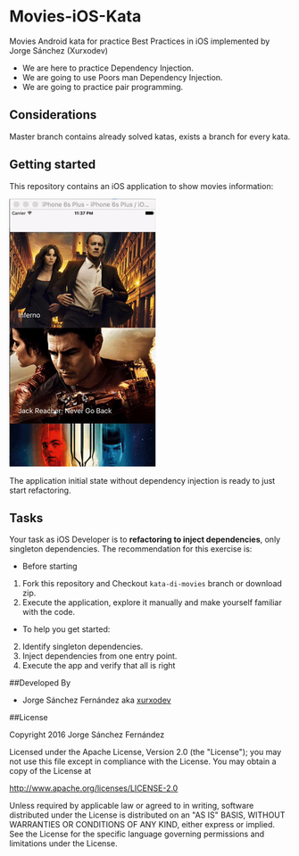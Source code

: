 # Movies-iOS-Kata
Movies Android kata for practice Best Practices in iOS implemented by Jorge Sánchez (Xurxodev)

- We are here to practice Dependency Injection.
- We are going to use Poors man Dependency Injection.
- We are going to practice pair programming.

## Considerations 

Master branch contains already solved katas, exists a branch for every kata.

## Getting started

This repository contains an iOS application to show movies information:

![](/Art/movies.gif)

The application initial state without dependency injection is ready to just start refactoring. 

## Tasks

Your task as iOS Developer is to **refactoring to inject dependencies**, only singleton dependencies.
The recommendation for this exercise is:

* Before starting
1. Fork this repository and Checkout `kata-di-movies` branch or download zip.
3. Execute the application, explore it manually and make yourself familiar with the code.

* To help you get started:     
2. Identify singleton dependencies.
3. Inject dependencies from one entry point. 
4. Execute the app and verify that all is right

##Developed By

* Jorge Sánchez Fernández aka [xurxodev](https://twitter.com/xurxodev)

##License


Copyright 2016 Jorge Sánchez Fernández

Licensed under the Apache License, Version 2.0 (the "License");
you may not use this file except in compliance with the License.
You may obtain a copy of the License at

http://www.apache.org/licenses/LICENSE-2.0

Unless required by applicable law or agreed to in writing, software
distributed under the License is distributed on an "AS IS" BASIS,
WITHOUT WARRANTIES OR CONDITIONS OF ANY KIND, either express or implied.
See the License for the specific language governing permissions and
limitations under the License.
